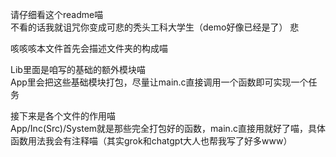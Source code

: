 请仔细看这个readme喵  
不看的话我就诅咒你变成可悲的秃头工科大学生（demo好像已经是了） 悲   

咳咳咳本文件首先会描述文件夹的构成喵   

Lib里面是咱写的基础的额外模块喵  
App里会把这些基础模块打包，尽量让main.c直接调用一个函数即可实现一个任务  

接下来是各个文件的作用喵  
App/Inc(Src)/System就是那些完全打包好的函数，main.c直接用就好了喵，具体函数用法我会有注释喵（其实grok和chatgpt大人也帮我写了好多www）  



